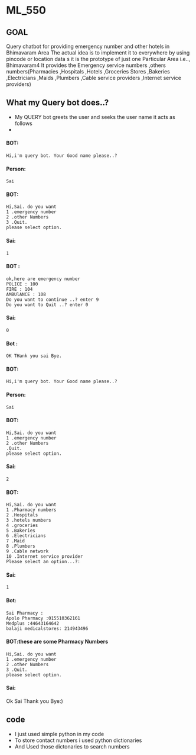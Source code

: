 # ML_550
## GOAL
Query chatbot for providing emergency number and other hotels in Bhimavaram Area
The actual idea is to implement it to everywhere  by using pincode or location data 
s it is the prototype of just one  Particular Area i.e.., Bhimavaram4
It provides the Emergency service numbers ,others numbers(Pharmacies ,Hospitals ,Hotels ,Groceries Stores ,Bakeries ,Electricians ,Maids ,Plumbers ,Cable service providers ,Internet service providers)

## What my Query bot does..?
* My QUERY bot greets the user and seeks the user name it acts as follows 
*  

#### BOT:
	Hi,i'm query bot. Your Good name please..?
#### Person:
	Sai
#### BOT:
	Hi,Sai. do you want 
	1 .emergency number
	2 .other Numbers
	3 .Quit.
	please select option.
#### Sai:
	1
#### BOT :
	ok,here are emergency number 
	POLICE : 100
	FIRE : 104
	AMBUlANCE : 108
	Do you want to continue ..? enter 9 
	Do you want to Quit ..? enter 0 
#### Sai:
	0
#### Bot :
	OK THank you sai Bye.

#### BOT:
	Hi,i'm query bot. Your Good name please..?
#### Person:
	Sai
#### BOT:
	Hi,Sai. do you want 
	1 .emergency number
	2 .other Numbers
	.Quit.
	please select option.
#### Sai:
	2
#### BOT:
	Hi,Sai. do you want 
	1 .Pharmacy numbers
	2 .Hospitals
	3 .hotels numbers 
	4 .groceries
	5 .Bakeries
	6 .Electricians
	7 .Maid
	8 .Plumbers 
	9 .Cable network
	10 .Internet service provider
	Please select an option...?:
#### Sai:
	1
#### Bot:
	Sai Pharmacy :
	Apolo Pharmacy :015510362161
	Medplus :44643164642
	balaji medicalstores: 214943496
	
####  BOT:these are some Pharmacy Numbers
	Hi,Sai. do you want 
	1 .emergency number
	2 .other Numbers
	3 .Quit.
	please select option. 
 
####  Sai:
  Ok Sai Thank you Bye:)


## code 
* I just used simple python in my code 
* To store contact numbers  i used python dictionaries 
* And Used those dictonaries to search numbers


